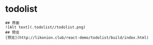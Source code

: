 # todolist
    ## 界面
    ![Alt text](.todolist//todolist.png)
    ## 预览
    [预览](http://likonion.club/react-demo/todolist/build/index.html)

